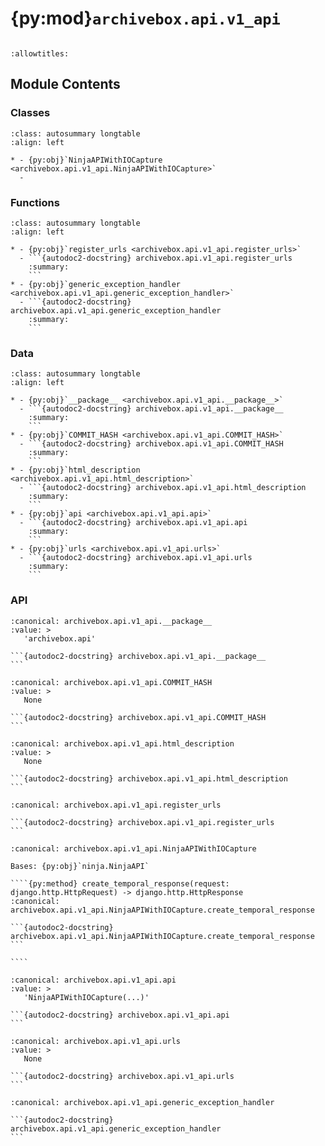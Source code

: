 # {py:mod}`archivebox.api.v1_api`

```{py:module} archivebox.api.v1_api
```

```{autodoc2-docstring} archivebox.api.v1_api
:allowtitles:
```

## Module Contents

### Classes

````{list-table}
:class: autosummary longtable
:align: left

* - {py:obj}`NinjaAPIWithIOCapture <archivebox.api.v1_api.NinjaAPIWithIOCapture>`
  -
````

### Functions

````{list-table}
:class: autosummary longtable
:align: left

* - {py:obj}`register_urls <archivebox.api.v1_api.register_urls>`
  - ```{autodoc2-docstring} archivebox.api.v1_api.register_urls
    :summary:
    ```
* - {py:obj}`generic_exception_handler <archivebox.api.v1_api.generic_exception_handler>`
  - ```{autodoc2-docstring} archivebox.api.v1_api.generic_exception_handler
    :summary:
    ```
````

### Data

````{list-table}
:class: autosummary longtable
:align: left

* - {py:obj}`__package__ <archivebox.api.v1_api.__package__>`
  - ```{autodoc2-docstring} archivebox.api.v1_api.__package__
    :summary:
    ```
* - {py:obj}`COMMIT_HASH <archivebox.api.v1_api.COMMIT_HASH>`
  - ```{autodoc2-docstring} archivebox.api.v1_api.COMMIT_HASH
    :summary:
    ```
* - {py:obj}`html_description <archivebox.api.v1_api.html_description>`
  - ```{autodoc2-docstring} archivebox.api.v1_api.html_description
    :summary:
    ```
* - {py:obj}`api <archivebox.api.v1_api.api>`
  - ```{autodoc2-docstring} archivebox.api.v1_api.api
    :summary:
    ```
* - {py:obj}`urls <archivebox.api.v1_api.urls>`
  - ```{autodoc2-docstring} archivebox.api.v1_api.urls
    :summary:
    ```
````

### API

````{py:data} __package__
:canonical: archivebox.api.v1_api.__package__
:value: >
   'archivebox.api'

```{autodoc2-docstring} archivebox.api.v1_api.__package__
```

````

````{py:data} COMMIT_HASH
:canonical: archivebox.api.v1_api.COMMIT_HASH
:value: >
   None

```{autodoc2-docstring} archivebox.api.v1_api.COMMIT_HASH
```

````

````{py:data} html_description
:canonical: archivebox.api.v1_api.html_description
:value: >
   None

```{autodoc2-docstring} archivebox.api.v1_api.html_description
```

````

````{py:function} register_urls(api: ninja.NinjaAPI) -> ninja.NinjaAPI
:canonical: archivebox.api.v1_api.register_urls

```{autodoc2-docstring} archivebox.api.v1_api.register_urls
```
````

`````{py:class} NinjaAPIWithIOCapture(*, title: str = 'NinjaAPI', version: str = '1.0.0', description: str = '', openapi_url: typing.Optional[str] = '/openapi.json', docs: ninja.openapi.docs.DocsBase = Swagger(), docs_url: typing.Optional[str] = '/docs', docs_decorator: typing.Optional[typing.Callable[[ninja.types.TCallable], ninja.types.TCallable]] = None, servers: typing.Optional[typing.List[ninja.types.DictStrAny]] = None, urls_namespace: typing.Optional[str] = None, csrf: bool = False, auth: typing.Optional[typing.Union[typing.Sequence[typing.Callable], typing.Callable, ninja.constants.NOT_SET_TYPE]] = NOT_SET, throttle: typing.Union[ninja.throttling.BaseThrottle, typing.List[ninja.throttling.BaseThrottle], ninja.constants.NOT_SET_TYPE] = NOT_SET, renderer: typing.Optional[ninja.renderers.BaseRenderer] = None, parser: typing.Optional[ninja.parser.Parser] = None, default_router: typing.Optional[ninja.router.Router] = None, openapi_extra: typing.Optional[typing.Dict[str, typing.Any]] = None)
:canonical: archivebox.api.v1_api.NinjaAPIWithIOCapture

Bases: {py:obj}`ninja.NinjaAPI`

````{py:method} create_temporal_response(request: django.http.HttpRequest) -> django.http.HttpResponse
:canonical: archivebox.api.v1_api.NinjaAPIWithIOCapture.create_temporal_response

```{autodoc2-docstring} archivebox.api.v1_api.NinjaAPIWithIOCapture.create_temporal_response
```

````

`````

````{py:data} api
:canonical: archivebox.api.v1_api.api
:value: >
   'NinjaAPIWithIOCapture(...)'

```{autodoc2-docstring} archivebox.api.v1_api.api
```

````

````{py:data} urls
:canonical: archivebox.api.v1_api.urls
:value: >
   None

```{autodoc2-docstring} archivebox.api.v1_api.urls
```

````

````{py:function} generic_exception_handler(request, err)
:canonical: archivebox.api.v1_api.generic_exception_handler

```{autodoc2-docstring} archivebox.api.v1_api.generic_exception_handler
```
````
